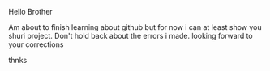 Hello Brother

Am about to finish learning about github but for now i can at least show you shuri project. 
Don't hold back about the errors i made. 
looking forward to your corrections

thnks
